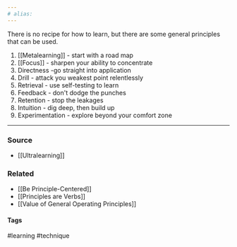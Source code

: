 ```yaml
---
# alias:
---
```

There is no recipe for how to learn, but there are some general principles that can be used.
1. [[Metalearning]] - start with a road map
2. [[Focus]] - sharpen your ability to concentrate
3. Directness -go straight into application
4. Drill - attack you weakest point relentlessly
5. Retrieval - use self-testing to learn
6. Feedback - don't dodge the punches
7. Retention - stop the leakages
8. Intuition - dig deep, then build up
9. Experimentation - explore beyond your comfort zone

---
### Source
- [[Ultralearning]]

### Related
- [[Be Principle-Centered]]
- [[Principles are Verbs]]
- [[Value of General Operating Principles]]

#### Tags
#learning #technique 